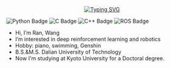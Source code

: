 <!-- dynamic typing effect -->
  <div align="center">
    <a href="https://scholar.google.co.jp/citations?hl=en&user=KHQ30BAAAAAJ">
      <img src="https://readme-typing-svg.demolab.com?font=Fira+Code&pause=2000&width=600&lines=My Google Scholar profile [click]; Tech Otakus Save the World!&color=F74C4C&center=true&size=27" alt="Typing SVG" />
    </a>
  </div>
  
![Python Badge](https://img.shields.io/badge/Python-3776AB?logo=python&logoColor=fff&style=flat)
![C Badge](https://img.shields.io/badge/C-3776AB?logo=c&logoColor=fff&style=flat)
![C++ Badge](https://img.shields.io/badge/C%2B%2B-3776AB?logo=cplusplus&logoColor=fff&style=flat)
![ROS Badge](https://img.shields.io/badge/ROS2-3776AB?logo=ROS&logoColor=fff&style=flat)

- Hi, I’m Ran, Wang
- I’m interested in deep reinforcement learning and robotics
- Hobby: piano, swimming, Genshin
- B.S.&M.S. Dalian University of Technology
- Now I'm studying at Kyoto University for a Doctoral degree.
  

